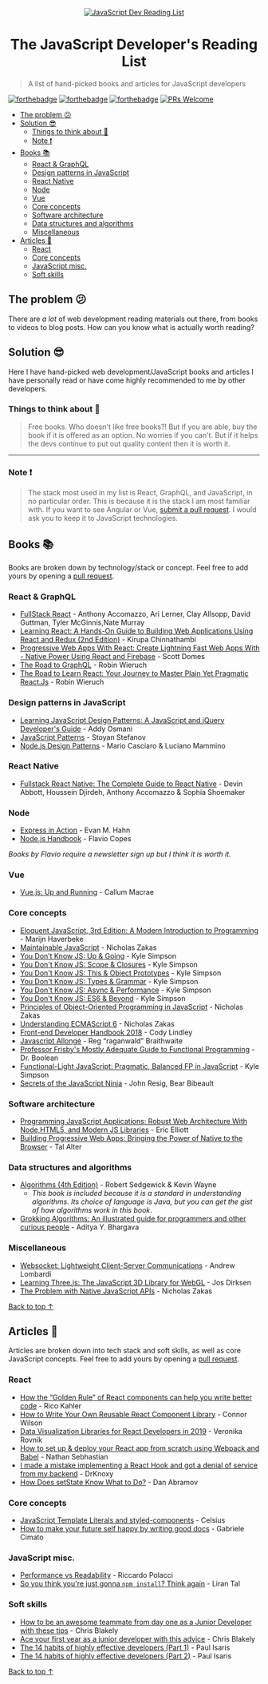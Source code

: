 <p align="center">
  <a href=" https://github.com/twhite96/js-dev-reads">
    <img src="https://res.cloudinary.com/twhiteblog/image/upload/v1552618235/books_kwrzd1.svg" alt="JavaScript Dev Reading List" />
  </a>
  <h1 align="center">The JavaScript Developer's Reading List</h1>
</p>

> A list of hand-picked books and articles for JavaScript developers

[![forthebadge](https://forthebadge.com/images/badges/built-by-developers.svg)](https://forthebadge.com) [![forthebadge](https://forthebadge.com/images/badges/built-with-love.svg)](https://forthebadge.com) [![forthebadge](https://forthebadge.com/images/badges/cc-0.svg)](https://forthebadge.com) [![PRs Welcome](https://img.shields.io/badge/prs-welcome-brightgreen.svg?style=flat-square)](http://makeapullrequest.com)
- [The problem :confused:](#the-problem-confused)
- [Solution :sunglasses:](#solution-sunglasses)
  - [Things to think about :thinking:](#things-to-think-about-thinking)
  - [Note :exclamation:](#note-exclamation)
- [Books :books:](#books-books)
  - [React & GraphQL](#react--graphql)
  - [Design patterns in JavaScript](#design-patterns-in-javascript)
  - [React Native](#react-native)
  - [Node](#node)
  - [Vue](#vue)
  - [Core concepts](#core-concepts)
  - [Software architecture](#software-architecture)
  - [Data structures and algorithms](#data-structures-and-algorithms)
  - [Miscellaneous](#miscellaneous)
- [Articles :memo:](#articles-memo)
  - [React](#react)
  - [Core concepts](#core-concepts-1)
  - [JavaScript misc.](#javascript-misc)
  - [Soft skills](#soft-skills)

## The problem :confused:

There are *a lot* of web development reading materials out there, from books to videos to blog posts. How can you know what is actually worth reading?

## Solution :sunglasses:

Here I have hand-picked web development/JavaScript books and articles I have personally read or have come highly recommended to me by other developers.

### Things to think about :thinking:

> Free books. Who doesn't like free books?! But if you are able, buy the book if it is offered as an option. No worries if you can't. But if it helps the devs continue to put out quality content then it is worth it.

---

### Note :exclamation:

> The stack most used in my list is React, GraphQL, and JavaScript, in no particular order. This is because it is the stack I am most familiar with. If you want to see Angular or Vue, [submit a pull request](https://github.com/twhite96/js-dev-reads/pulls). I would ask you to keep it to JavaScript technologies.

## Books :books:

Books are broken down by technology/stack or concept. Feel free to add yours by opening a [pull request](https://github.com/twhite96/web-dev-must-reads/pulls).


### React & GraphQL
- [FullStack React](https://www.fullstackreact.com) - Anthony Accomazzo, Ari Lerner, Clay Allsopp, David Guttman, Tyler McGinnis,Nate Murray
- [Learning React: A Hands-On Guide to Building Web Applications Using React and Redux (2nd Edition)](https://www.amazon.com/gp/product/013484355X/) - Kirupa Chinnathambi
- [Progressive Web Apps With React: Create Lightning Fast Web Apps With - Native Power Using React and Firebase](https://www.amazon.com/Progressive-Web-Apps-React-lightning-ebook/dp/B076SZY9P9) - Scott Domes
- [The Road to GraphQL](https://roadtoreact.com/course-details?courseId=THE_ROAD_TO_GRAPHQL) - Robin Wieruch
- [The Road to Learn React: Your Journey to Master Plain Yet Pragmatic React.Js](https://roadtoreact.com/) - Robin Wieruch

### Design patterns in JavaScript
- [Learning JavaScript Design Patterns: A JavaScript and jQuery Developer's Guide](https://addyosmani.com/resources/essentialjsdesignpatterns/book/) - Addy Osmani
- [JavaScript Patterns](http://shop.oreilly.com/product/9780596806767.do) - Stoyan Stefanov
- [Node.js Design Patterns](https://www.amazon.com/Node-js-Design-Patterns-server-side-applications-ebook/dp/B01D8HIIFU) - Mario Casciaro &
Luciano Mammino

### React Native
- [Fullstack React Native: The Complete Guide to React Native](https://www.fullstackreact.com/react-native/) - Devin Abbott, Houssein Djirdeh, Anthony Accomazzo & Sophia Shoemaker

### Node
- [Express in Action](https://www.manning.com/books/express-in-action) - Evan M. Hahn
- [Node.js Handbook](https://flaviocopes.com/page/ebooks/) - Flavio Copes

*Books by Flavio require a newsletter sign up but I think it is worth it.*

### Vue
- [Vue.js: Up and Running](https://www.oreilly.com/library/view/vuejs-up-and/9781491997239/) - Callum Macrae

### Core concepts
- [Eloquent JavaScript, 3rd Edition: A Modern Introduction to Programming](https://eloquentjavascript.net/Eloquent_JavaScript.pdf) - Marijn Haverbeke
- [Maintainable JavaScript](https://www.amazon.com/Maintainable-JavaScript-Writing-Readable-Code/dp/1449327680) - Nicholas Zakas
- [You Don’t Know JS: Up & Going](https://github.com/getify/You-Dont-Know-JS/tree/master/up%20%26%20going) - Kyle Simpson
- [You Don't Know JS: Scope & Closures](https://github.com/getify/You-Dont-Know-JS/tree/master/scope%20%26%20closures) - Kyle Simpson
- [You Don't Know JS: This & Object Prototypes](https://github.com/getify/You-Dont-Know-JS/tree/master/this%20%26%20object%20prototypes) - Kyle Simpson
- [You Don't Know JS: Types & Grammar](https://github.com/getify/You-Dont-Know-JS/tree/master/types%20%26%20grammar) - Kyle Simpson
- [You Don't Know JS: Async & Performance](https://github.com/getify/You-Dont-Know-JS/tree/master/async%20%26%20performance) - Kyle Simpson
- [You Don't Know JS: ES6 & Beyond](https://github.com/getify/You-Dont-Know-JS/tree/master/es6%20%26%20beyond) - Kyle Simpson
- [Principles of Object-Oriented Programming in JavaScript](https://leanpub.com/oopinjavascript) - Nicholas Zakas
- [Understanding ECMAScript 6](https://leanpub.com/understandinges6) - Nicholas Zakas
- [Front-end Developer Handbook 2018](https://frontendmasters.com/books/front-end-handbook/2018/) - Cody Lindley
- [Javascript Allongé](https://leanpub.com/javascriptallongesix/read) - Reg “raganwald” Braithwaite
- [Professor Frisby's Mostly Adequate Guide to Functional Programming](https://mostly-adequate.gitbooks.io/mostly-adequate-guide/content/) - Dr. Boolean
- [Functional-Light JavaScript: Pragmatic, Balanced FP in JavaScript](https://leanpub.com/fljs) - Kyle Simpson
- [Secrets of the JavaScript Ninja](https://www.manning.com/books/secrets-of-the-javascript-ninja) - John Resig, Bear Bibeault

### Software architecture
- [Programming JavaScript Applications: Robust Web Architecture With Node,HTML5, and Modern JS Libraries](https://www.amazon.com/Programming-JavaScript-Applications-Architecture-Libraries/dp/1491950293) - Eric Elliott
- [Building Progressive Web Apps: Bringing the Power of Native to the Browser](https://www.amazon.com/Building-Progressive-Web-Apps-Bringing-ebook/dp/B075HP52WY) - Tal Alter



### Data structures and algorithms
- [Algorithms (4th Edition)](http://www.cs.bu.edu/~snyder/cs112/CourseMaterials/AlgorithmsChapterOne.pdf) - Robert Sedgewick & Kevin Wayne
  - *This book is included because it is a standard in understanding algorithms. Its choice of language is Java, but you can get the gist of how algorithms work in this book*.
- [Grokking Algorithms: An illustrated guide for programmers and other curious people](https://www.manning.com/books/grokking-algorithms) - Aditya Y. Bhargava

### Miscellaneous
- [Websocket: Lightweight Client-Server Communications](https://www.amazon.com/WebSocket-Client-Server-Communications-Andrew-Lombardi/dp/1449369278) - Andrew Lombardi
- [Learning Three.js: The JavaScript 3D Library for WebGL](https://www.amazon.com/Learning-Three-js-JavaScript-Library-Second/dp/1784392219) - Jos Dirksen
- [The Problem with Native JavaScript APIs](https://www.amazon.com/Problem-Native-JavaScript-APIs-ebook/dp/B008MYLMHG) - Nicholas Zakas


[Back to top ↑](#the-javascript-developers-reading-list)

## Articles :memo:

Articles are broken down into tech stack and soft skills, as well as core JavaScript concepts. Feel free to add yours by opening a [pull request](https://github.com/twhite96/web-dev-must-reads/pulls).


### React
- [How the “Golden Rule” of React components can help you write better code](https://medium.freecodecamp.org/how-the-golden-rule-of-react-components-can-help-you-write-better-code-127046b478eb) - Rico Kahler
- [How to Write Your Own Reusable React Component Library](https://itnext.io/how-to-write-your-own-reusable-react-component-library-a57dc7c9a210) - Connor Wilson
- [Data Visualization Libraries for React Developers in 2019](https://medium.com/dailyjs/data-visualization-libraries-for-react-developers-in-2019-a2b9c01262f8) - Veronika Rovnik
- [How to set up & deploy your React app from scratch using Webpack and Babel](https://medium.freecodecamp.org/how-to-set-up-deploy-your-react-app-from-scratch-using-webpack-and-babel-a669891033d4) - Nathan Sebhastian
- [I made a mistake implementing a React Hook and got a denial of service from my backend](https://dev.to/adamwknox/i-made-a-mistake-implementing-a-react-hook-and-got-a-denial-of-service-from-my-backend-5cji) -
DrKnoxy
- [How Does setState Know What to Do?](https://overreacted.io/how-does-setstate-know-what-to-do/) - Dan Abramov


### Core concepts
- [JavaScript Template Literals and styled-components](https://medium.com/@celsius/javascript-template-literals-and-styled-components-d18f97500ffd) - Celsius
- [How to make your future self happy by writing good docs](https://dev.to/gabcimato/how-to-make-your-future-self-happy-by-writing-good-docs-h8p) -
Gabriele Cimato


### JavaScript misc.
- [Performance vs Readability](https://blog.usejournal.com/performance-vs-readability-2e9332730790) - Riccardo Polacci
- [So you think you're just gonna `npm install`? Think again](https://dev.to/lirantal/so-you-think-youre-just-gonna-npm-install-think-again-lh4) -
Liran Tal


### Soft skills
- [How to be an awesome teammate from day one as a Junior Developer with these tips](https://medium.freecodecamp.org/how-to-be-an-awesome-teammate-from-day-one-as-a-junior-developer-with-these-tips-725f04000059) - Chris Blakely
- [Ace your first year as a junior developer with this advice](https://medium.freecodecamp.org/ace-your-first-year-as-a-junior-developer-with-this-advice-bbc68b6fe2d9) - Chris Blakely
- [The 14 habits of highly effective developers (Part 1)](https://dev.to/pavlosisaris/how-to-transition-from-junior-to-mid-level-developer-part-1-4gig) - Paul Isaris
- [The 14 habits of highly effective developers (Part 2)](https://dev.to/pavlosisaris/the-14-habits-of-highly-effective-developers-part-2-2io0) - Paul Isaris


[Back to top ↑](#the-javascript-developers-reading-list)


